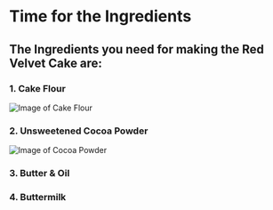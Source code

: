 # Time for the Ingredients
## The Ingredients you need for making the Red Velvet Cake are:
### 1. Cake Flour
![Image of Cake Flour](https://s3-us-west-2.amazonaws.com/sugarandsparrow/flour/wp-content/uploads/2019/07/09204734/Homemade-Cake-Flour-2.jpg)
### 2. Unsweetened Cocoa Powder
![Image of Cocoa Powder](https://images-na.ssl-images-amazon.com/images/I/41AHe7T63HL._SX385_.jpg)
### 3. Butter & Oil
### 4. Buttermilk

